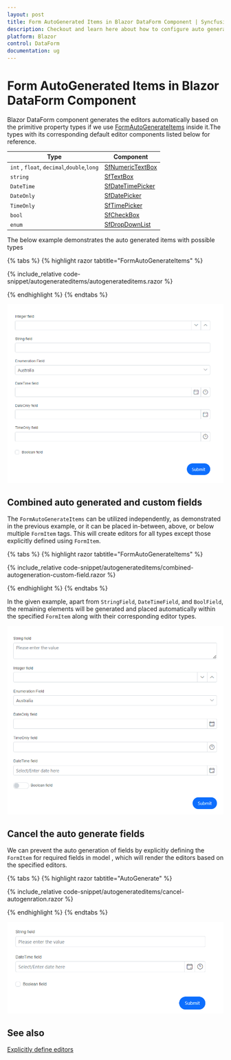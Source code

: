```yaml
---
layout: post
title: Form AutoGenerated Items in Blazor DataForm Component | Syncfusion
description: Checkout and learn here about how to configure auto generated Items based on field types in Blazor DataForm component.
platform: Blazor
control: DataForm
documentation: ug
---
```


# Form AutoGenerated Items in Blazor DataForm Component

Blazor DataForm component generates the editors automatically based on the primitive property types if we use [FormAutoGenerateItems](https://help.syncfusion.com/cr/blazor/Syncfusion.Blazor.DataForm.FormAutoGenerateItems.html) inside it.The types with its corresponding default editor components listed below for reference.

| Type | Component |
| ------------ | ----------------------- |
| `int` , `float`, `decimal`,`double`,`long` | [SfNumericTextBox](https://help.syncfusion.com/cr/blazor/Syncfusion.Blazor.Inputs.SfNumericTextBox-1.html#properties) |
| `string` | [SfTextBox](https://help.syncfusion.com/cr/blazor/Syncfusion.Blazor.Inputs.SfTextBox.html) |
| `DateTime` | [SfDateTimePicker](https://help.syncfusion.com/cr/blazor/Syncfusion.Blazor.Calendars.SfDateTimePicker-1.html) |
| `DateOnly` | [SfDatePicker](https://help.syncfusion.com/cr/blazor/Syncfusion.Blazor.Calendars.SfDatePicker-1.html) |
| `TimeOnly` | [SfTimePicker](https://help.syncfusion.com/cr/blazor/Syncfusion.Blazor.Calendars.SfTimePicker-1.html) |
| `bool` | [SfCheckBox](https://help.syncfusion.com/cr/blazor/Syncfusion.Blazor.Buttons.SfCheckBox-1.html) |
| `enum` | [SfDropDownList](https://help.syncfusion.com/cr/blazor/Syncfusion.Blazor.DropDowns.SfDropDownList-2.html) |

The below example demonstrates the auto generated items with possible types 

{% tabs %}
{% highlight razor tabtitle="FormAutoGenerateItems"  %}

{% include_relative code-snippet/autogenerateditems/autogenerateditems.razor %}

{% endhighlight %}
{% endtabs %}

![Blazor DataForm Form Item.](images/blazor_dataform_autogenerateditems.png)

## Combined auto generated and custom fields

The `FormAutoGenerateItems` can be utilized independently, as demonstrated in the previous example, or it can be placed in-between, above, or below multiple `FormItem` tags. This will create editors for all types except those explicitly defined using `FormItem`.

{% tabs %}
{% highlight razor tabtitle="FormAutoGenerateItems"  %}

{% include_relative code-snippet/autogenerateditems/combined-autogeneration-custom-field.razor %}

{% endhighlight %}
{% endtabs %}

In the given example, apart from `StringField`, `DateTimeField`, and `BoolField`, the remaining elements will be generated and placed automatically within the specified `FormItem` along with their corresponding editor types.

![Blazor DataForm Form Item.](images/blazor_dataform_partially_autogenerated_items.png)

## Cancel the auto generate fields 

We can prevent the auto generation of fields by explicitly defining the `FormItem` for required fields in model , which will render the editors based on the specified editors.

{% tabs %}
{% highlight razor tabtitle="AutoGenerate"  %}

{% include_relative code-snippet/autogenerateditems/cancel-autogenration.razor %}

{% endhighlight %}
{% endtabs %}

![Blazor DataForm Form Item](images/blazor_dataform_cancel_autogenerateditems.png)

## See also

[Explicitly define editors](https://blazor.syncfusion.com/documentation/data-form/form-items)